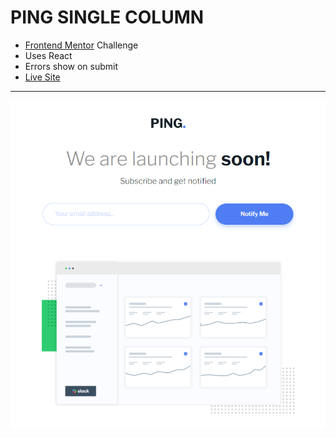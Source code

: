# PING SINGLE COLUMN
- [Frontend Mentor](https://www.frontendmentor.io/) Challenge
- Uses React
- Errors show on submit
- [Live Site](https://bejewelled-elf-6b1d09.netlify.app/)
---
![screenshot](image.png)